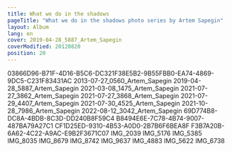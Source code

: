 ```yaml
---
title: What we do in the shadows
pageTitle: "What we do in the shadows photo series by Artem Sapegin"
layout: Album
lang: en
cover: 2019-04-28_5887_Artem_Sapegin
coverModified: 20120820
position: 20
---
```


03866D96-B71F-4D16-B5C6-DC321F38E5B2-9B55FBB0-EA74-4869-9DC5-C231F83431AC
2013-07-27_0560_Artem_Sapegin
2019-04-28_5887_Artem_Sapegin
2021-03-08_1475_Artem_Sapegin
2021-07-27_3862_Artem_Sapegin
2021-07-27_3868_Artem_Sapegin
2021-07-29_4407_Artem_Sapegin
2021-07-30_4525_Artem_Sapegin
2021-10-28_7986_Artem_Sapegin
2022-08-12_3042_Artem_Sapegin
69D774B8-DC8A-4BDB-8C3D-DD240B8F59C4
B8494E6E-7C78-4B74-9007-487BA79A27C1
CF1D25ED-9310-4B53-A0D0-2B7B6F6BEA8F
F3B7A20B-6A62-4C22-A9AC-E9B2F3671C07
IMG_2039
IMG_5176
IMG_5385
IMG_8035
IMG_8679
IMG_8742
IMG_9637
IMG_4883
IMG_5622
IMG_6738
